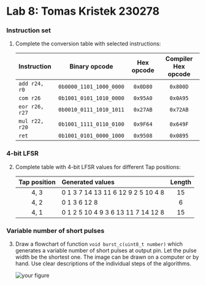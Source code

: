 # Lab 8: Tomas Kristek 230278

### Instruction set

1. Complete the conversion table with selected instructions:

   | **Instruction** | **Binary opcode** | **Hex opcode** | **Compiler Hex opcode** |
   | :-- | :-: | :-: | :-: |
   | `add r24, r0` | `0b0000_1101_1000_0000` | `0x0D80` | `0x800D` |
   | `com r26` | `0b1001_0101_1010_0000` | `0x95A0` | `0x0A95` |
   | `eor r26, r27` | `0b0010_0111_1010_1011` | `0x27AB` | `0x72AB` |
   | `mul r22, r20` | `0b1001_1111_0110_0100` | `0x9F64` | `0x649F` |
   | `ret` | `0b1001_0101_0000_1000` | `0x9508` | `0x0895` |

### 4-bit LFSR

2. Complete table with 4-bit LFSR values for different Tap positions:

   | **Tap position** | **Generated values** | **Length** |
   | :-: | :-- | :-: |
   | 4, 3 | 0 1 3 7 14 13 11 6 12 9 2 5 10 4 8 | 15 |
   | 4, 2 | 0 1 3 6 12 8 | 6 |
   | 4, 1 | 0 1 2 5 10 4 9 3 6 13 11 7 14 12 8 | 15 |

### Variable number of short pulses

3. Draw a flowchart of function `void burst_c(uint8_t number)` which generates a variable number of short pulses at output pin. Let the pulse width be the shortest one. The image can be drawn on a computer or by hand. Use clear descriptions of the individual steps of the algorithms.

   ![your figure]()
